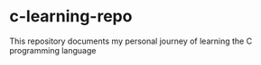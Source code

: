 # c-learning-repo
This repository documents my personal journey of learning the C programming language
